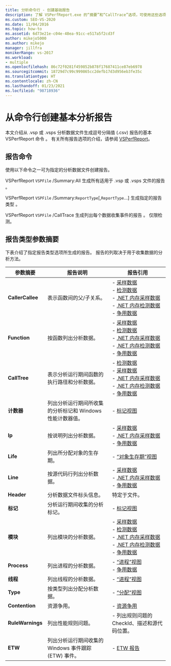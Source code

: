 ```yaml
---
title: 分析命令行 - 创建基础报告
description: 了解 VSPerfReport.exe 的“摘要”和“CallTrace”选项，可使用这些选项基于 .vsp 或 .vsps 分析数据文件创建 .csv（逗号分隔值）报表。
ms.custom: SEO-VS-2020
ms.date: 11/04/2016
ms.topic: how-to
ms.assetid: 6d73e21e-c04e-48ea-91cc-e517a5f2cd3f
author: mikejo5000
ms.author: mikejo
manager: jillfra
monikerRange: vs-2017
ms.workload:
- multiple
ms.openlocfilehash: 86c72f0281f459852b878f17687411ce87eb6978
ms.sourcegitcommit: 18729d7c99c999865cc2defb17d3d956eb3fe35c
ms.translationtype: HT
ms.contentlocale: zh-CN
ms.lasthandoff: 01/23/2021
ms.locfileid: "98718936"
---
```

# <a name="create-basic-profiling-reports-from-the-command-line"></a>从命令行创建基本分析报告
本文介绍从 .vsp 或 .vsps 分析数据文件生成逗号分隔值 (.csv) 报告的基本 VSPerfReport 命令    。 有关所有报告选项的介绍，请参阅 [VSPerfReport](../profiling/vsperfreport.md)。

## <a name="report-commands"></a>报告命令
 使用以下命令之一可为指定的分析数据文件创建报告。

 VSPerfReport `VSPFile` /Summary:All 生成所有适用于 .vsp 或 .vsps 文件的报告     。

 VSPerfReport `VSPFile` /Summary:`ReportType`[,`ReportType`...] 生成指定的报告类型   。

 VSPerfReport `VSPFile` /CallTrace 生成列出每个数据收集事件的报告   。 仅限检测。

## <a name="summary-report-type-parameters"></a>报告类型参数摘要
 下表介绍了指定报告类型选项所生成的报告。 报告的列取决于用于收集数据的分析方法。

|参数摘要|报告说明|报告引用|
|-----------------------|------------------------|----------------------|
|**CallerCallee**|表示函数间的父/子关系。|-   [采样数据](../profiling/caller-callee-view-sampling-data.md)<br />-   [检测数据](../profiling/caller-callee-view-instrumentation-data.md)<br />-   [.NET 内存采样数据](../profiling/caller-callee-view-dotnet-memory-sampling-data.md)<br />-   [.NET 内存检测数据](../profiling/caller-callee-view-net-memory-instrumentation-data.md)<br />-   [争用数据](../profiling/caller-callee-view-contention-data.md)|
|**Function**|按函数列出分析数据。|-   [采样数据](../profiling/functions-view-sampling-data.md)<br />-   [检测数据](../profiling/functions-view-instrumentation-data.md)<br />-   [.NET 内存采样数据](../profiling/functions-view-dotnet-memory-sampling-data.md)<br />-   [.NET 内存检测数据](../profiling/functions-view-dotnet-memory-instrumentation-data.md)<br />-   [争用数据](../profiling/functions-view-contention-data.md)|
|**CallTree**|表示分析运行期间函数的执行路径和分析数据。|-   [检测数据](../profiling/call-tree-view-instrumentation-data.md)<br />-   [采样数据](../profiling/call-tree-view-sampling-data.md)<br />-   [.NET 内存采样数据](../profiling/call-tree-view-dotnet-memory-sampling-data.md)<br />-   [.NET 内存检测数据](../profiling/call-tree-view-dotnet-memory-instrumentation-data.md)<br />-   [争用数据](../profiling/call-tree-view-contention-data.md)|
|**计数器**|列出分析运行期间所收集的分析标记和 Windows 性能计数器值。|-   [标记视图](../profiling/marks-view.md)|
|**Ip**|按说明列出分析数据。|-   [采样数据](../profiling/instruction-pointers-ips-view-sampling-data.md)<br />-   [.NET 内存采样数据](../profiling/instruction-pointers-ips-view-dotnet-memory-sampling-data.md)<br />-   [争用数据](../profiling/instruction-pointers-ips-view-contention-data.md)|
|**Life**|列出所分配对象的生存期。|-   [“对象生存期”视图](../profiling/object-lifetime-view.md)|
|**Line**|按源代码行列出分析数据。|-   [采样数据](../profiling/lines-view-sampling-data.md)<br />-   [.NET 内存采样数据](../profiling/lines-view-dotnet-memory-sampling-data.md)<br />-   [争用数据](../profiling/lines-view-contention-data.md)|
|**Header**|分析数据文件标头信息。|特定于文件。|
|**标记**|分析运行期间收集的分析标记。|-   [标记视图](../profiling/marks-view.md)|
|**模块**|列出模块的分析数据。|-   [采样数据](../profiling/modules-view-sampling-data.md)<br />-   [检测数据](../profiling/modules-view-instrumentation-data.md)<br />-   [.NET 内存采样数据](../profiling/modules-view-dotnet-memory-sampling-data.md)<br />-   [.NET 内存检测数据](../profiling/modules-view-dotnet-memory-instrumentation-data.md)<br />-   [争用数据](../profiling/modules-view-contention-data.md)|
|**Process**|列出进程的分析数据。|-   [“进程”视图](../profiling/process-view.md)<br />-   [争用数据](../profiling/process-view-contention-data.md)|
|**线程**|列出线程的分析数据。|-   [“进程”视图](../profiling/process-view.md)|
|**Type**|按类型列出分配分析数据。|-   [“分配”视图](../profiling/dotnet-memory-allocations-view.md)|
|**Contention**|资源争用。|-   [资源争用](../profiling/resource-contentions-view-contention-data.md)|
|**RuleWarnings**|列出性能规则问题。|-   列出规则问题的 CheckId、描述和源代码位置。|
|**ETW**|列出分析运行期间收集的 Windows 事件跟踪 (ETW) 事件。|-   [ETW 报告](../profiling/event-tracing-for-windows-etw-report.md)|
